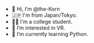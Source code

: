 - 👋 Hi, I’m @the-Korn
- 🇯🇵 I'm from Japan/Tokyo.
- 👨‍🎓 I'm a college student.
- 👀 I’m interested in VR.
- 🌱 I’m currently learning Python.


<!---
the-Korn/the-Korn is a ✨ special ✨ repository because its `README.md` (this file) appears on your GitHub profile.
You can click the Preview link to take a look at your changes.
--->
